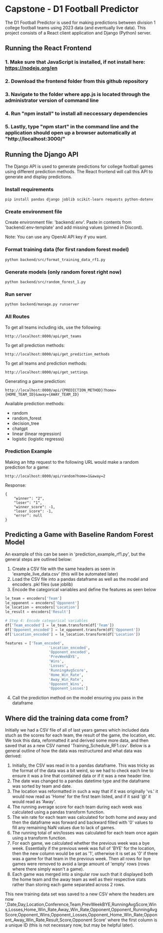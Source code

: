 # Capstone - D1 Football Predictor

The D1 Football Predictor is used for making predictions between division 1 college football teams using 2023 data (and eventually live data). This project consists of a React client application and Django (Python) server.

## Running the React Frontend

### 1. Make sure that JavaScript is installed, if not install here: https://nodejs.org/en

### 2. Download the frontend folder from this github repository

### 3. Navigate to the folder where app.js is located through the administrator version of command line

### 4. Run "npm install" to install all neccessary dependencies

### 5. Lastly, type "npm start" in the command line and the application should open up a browser automatically at "http://localhost:3000/"

## Running the Django API

The Django API is used to generate predictions for college football games using different prediction methods. The React frontend will call this API to generate and display predictions.

### Install requirements

```
pip install pandas django joblib scikit-learn requests python-dotenv
```

### Create environment file

Create environment file: 'backend/.env'. Paste in contents from 'backend/.env-template' and add missing values (pinned in Discord).

Note: You can use any OpenAI API key if you want.

### Format training data (for first random forest model)

```
python backend/src/format_training_data_rf1.py
```

### Generate models (only random forest right now)

```
python backend/src/random_forest_1.py
```

### Run server

```
python backend/manage.py runserver
```

### All Routes

To get all teams including ids, use the following:

```
http://localhost:8000/api/get_teams
```

To get all prediction methods:

```
http://localhost:8000/api/get_prediction_methods
```

To get all teams and prediction methods:

```
http://localhost:8000/api/get_settings
```

Generating a game prediction:

```
http://localhost:8000/api/{PREDICTION_METHOD}?home={HOME_TEAM_ID}&away={AWAY_TEAM_ID}
```

Available prediction methods:

- random
- random_forest
- decision_tree
- chatgpt
- linear (linear regression)
- logistic (logistic regresss)

### Prediction Example

Making an http request to the following URL would make a random prediction for a game:

```
http://localhost:8000/api/random?home=1&away=2
```

Response:

```
{
    "winner": "2",
    "loser": "1",
    "winner_score": -1,
    "loser_score": -1,
    "error": null
}
```

## Predicting a Game with Baseline Random Forest Model

An example of this can be seen in 'prediction_example_rf1.py', but the general steps are outlined below:

1. Create a CSV file with the same headers as seen in 'example_live_data.csv' (this will be automated later)
2. Load the CSV file into a pandas dataframe as well as the model and encoders .pkl files (use joblib)
3. Encode the categorical variables and define the features as seen below

```python
le_team = encoders['Team']
le_opponent = encoders['Opponent']
le_location = encoders['Location']
le_result = encoders['Result']

# Step 4: Encode categorical variables
df['Team_encoded'] = le_team.transform(df['Team'])
df['Opponent_encoded'] = le_opponent.transform(df['Opponent'])
df['Location_encoded'] = le_location.transform(df['Location'])

features = ['Team_encoded',
                    'Location_encoded',
                    'Opponent_encoded',
                    'PrevWeekBYE',
                    'Wins',
                    'Losses',
                    'RunningAvgScore',
                    'Home_Win_Rate',
                    'Away_Win_Rate',
                    'Opponent_Wins',
                    'Opponent_Losses']
```

4. Call the prediction method on the model ensuring you pass in the dataframe

## Where did the training data come from?

Initially we had a CSV file of all of last years games which included data stuch as the scores for each team, the result of the game, the location, etc. We took this data, reformatted it and derived some more data, and then saved that as a new CSV named 'Training_Schedule_RF1.csv'. Below is a general outline of how the data was restructured and what data was derived:

1. Initially, the CSV was read in to a pandas dataframe. This was tricky as the format of the data was a bit weird, so we had to check each line to ensure it was a line that contained data or if it was a new header line.
2. The date was changed to a pandas datetime type and the dataframe was sorted by team and date.
3. The location was reformatted in such a way that if it was originally 'vs.' it would now read as 'Home' for the first team listed, and if it said '@' it would read as 'Away'.
4. The running average score for each team during each week was calculated using a pandas transform function.
5. The win rate for each team was calculated for both home and away and then the dataframe was forward and backward filled with '0' values to fill any remaining NaN values due to lack of games.
6. The running total of win/losses was calculated for each team once again using a transform function.
7. For each game, we calculated whether the previous week was a bye week. Essentially if the previous week was full of 'BYE' for the location, then the new column would be set as '1', otherwise it is set as '0' if there was a game for that team in the previous week. Then all rows for bye games were removed to avoid a large amount of 'empty' rows (rows where there simply wasn't a game).
8. Each game was merged into a singular row such that it displayed both the home team and the away team as well as their respective stats rather than storing each game separated across 2 rows.

This new training data set was saved to a new CSV where the headers are now ',Date,Day,Location,Conference,Team,PrevWeekBYE,RunningAvgScore,Wins,Losses,Home_Win_Rate,Away_Win_Rate,Opponent,Opponent_RunningAvgScore,Opponent_Wins,Opponent_Losses,Opponent_Home_Win_Rate,Opponent_Away_Win_Rate,Result,Score,Opponent Score' where the first column is a unique ID (this is not necessary now, but may be helpful later).
